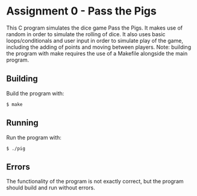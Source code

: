 # Assignment 0 - Pass the Pigs

This C program simulates the dice game Pass the Pigs.
It makes use of random in order to simulate the rolling of dice.
It also uses basic loops/conditionals and user input in order to simulate
play of the game, including the adding of points and moving between players. 
Note: building the program with make requires the use of a Makefile 
alongside the main program.

## Building

Build the program with:

```
$ make
```

## Running

Run the program with:

```
$ ./pig
```

## Errors

The functionality of the program is not exactly correct,
but the program should build and run without errors.
